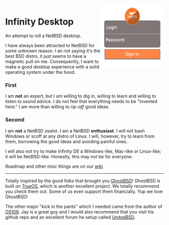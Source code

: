 <img align="right" width="200" height="200" src="https://github.com/rgeorgia/InfinityDesktop/blob/master/infinity-slim-theme/infinity-default/panel.png">

# Infinity Desktop
An attempt to roll a NetBSD desktop.

I have always been attracted to NetBSD for some unknown reason. I an not saying it's the best BSD distro, it just seems to have a magnetic pull on me. Consequently, I want to make a good desktop experience with a solid operating system under the hood.

### First
I am **not** an expert, but I am willing to dig in, willing to learn and willing to listen to sound advice. I do not feel that everything needs to be "invented here." I am more than willing to _rip-off_ good ideas.

### Second
I am **not** a NetBSD zealot. I am a NetBSD **enthusiast**. I will not bash Windows or scoff at any distro of Linux. I will, however, try to learn from them, borrowing the good ideas and avoiding painful ones.

I will also not try to make Infinity DE a Windows-like, Mac-like or Linux-like; it will be NetBSD-like. Honestly, this may not be for everyone.

Roadmap and other misc things are on our [wiki](https://github.com/rgeorgia/OS108/wiki)

---

Totally inspired by the good folks that brought you [GhostBSD](https://github.com/ghostbsd)! GhostBSD is built on [TrueOS](https://www.trueos.org/), which is another excellent project. We totally recommend you check them out. Some of us even support them financially. Yup we love GhostBSD!

The other major "kick in the pants" which I needed came from the author of [OS108](https://github.com/OS108/os108.github.io).
Jay is a great guy and I would also recommend that you visit his github repo and an excellent
forum he setup called [UnitedBSD](https://unitedbsd.com/).
